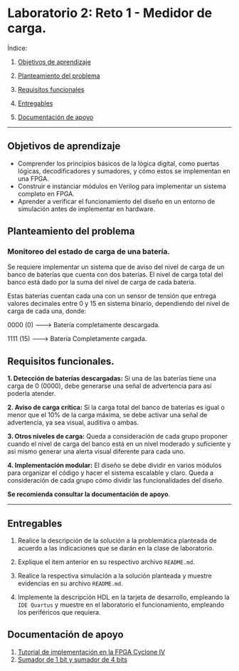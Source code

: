 # Laboratorio 2: Reto 1 - Medidor de carga.

Índice:

1. [Objetivos de aprendizaje](#objetivos-de-aprendizaje)

2. [Planteamiento del problema](#planteamiento-del-problema)

3. [Requisitos funcionales](#requisitos-funcionales)

4. [Entregables](#entregables)

5. [Documentación de apoyo](#documentación-de-apoyo)

*******


## Objetivos de aprendizaje

- Comprender los principios básicos de la lógica digital, como puertas lógicas, decodificadores y sumadores, y cómo estos se implementan en una FPGA. 
- Construir e instanciar módulos en Verilog para implementar un sistema completo en FPGA.
- Aprender a verificar el funcionamiento del diseño en un entorno de simulación antes de implementar en hardware.


## Planteamiento del problema

### Monitoreo del estado de carga de una batería.

Se requiere implementar un sistema que de aviso del nivel de carga de un banco de baterías que cuenta con dos baterías. El nivel de carga total del banco está dado por la suma del nivel de carga de cada batería.

Estas baterías cuentan cada una con un sensor de tensión que entrega valores decimales entre 0 y 15 en sistema binario, dependiendo del nivel de carga de cada una, donde: 

0000 (0)  ---> Batería completamente descargada.

1111 (15) ---> Batería Completamente cargada.

## Requisitos funcionales.

**1. Detección de baterías descargadas:** Si una de las baterías tiene una carga de 0 (0000), debe generarse una señal de advertencia para así poderla atender.

**2. Aviso de carga crítica:** Si la carga total del banco de baterías es igual o menor que el 10% de la carga máxima, se debe activar una señal de advertencia, ya sea visual, auditiva o ambas.

**3. Otros niveles de carga:** Queda a consideración de cada grupo proponer cuando el nivel de carga del banco está en un nivel moderado y suficiente y asi mismo generar una alerta visual diferente para cada uno. 

**4. Implementación modular:** El diseño se debe dividir en varios módulos para organizar el código y hacer el sistema escalable y claro. Queda a consideración de cada grupo cómo dividir las funcionalidades del diseño.


**Se recomienda consultar la documentación de apoyo**.

*****

## Entregables

1. Realice la descripción de la solución a la problemática planteada de acuerdo a las indicaciones que se darán en la clase de laboratorio.

2. Explique el item anterior en su respectivo archivo ```README.md```.

3. Realice la respectiva simulación a la solución planteada y muestre evidencias en su archivo ```README.md```.

4. Implemente la descripción HDL en la tarjeta de desarrollo, empleando la ```IDE Quartus``` y muestre en el laboratorio el funcionamiento, empleando los periféricos que requiera. 

## Documentación de apoyo 

1. [Tutorial de implementación en la FPGA Cyclone IV](/labs/lab02/proyectoQuartus.md)
2. [Sumador de 1 bit y sumador de 4 bits](/labs/lab02/sumador.md)

